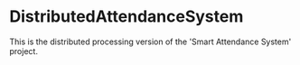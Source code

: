 # DistributedAttendanceSystem
This is the distributed processing version of the 'Smart Attendance System' project.

